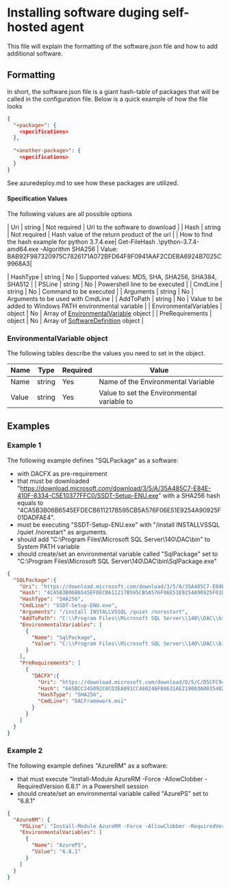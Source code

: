 # Installing software duging self-hosted agent 
This file will explain the formatting of the software.json file and how to add additional software.

## Formatting
In short, the software.json file is a giant hash-table of packages that will be called in the configuration file. Below is a quick example of how the file looks 

```json
{
  "<package>": {
  	<specifications>
  },
  
  "<another-package>": {
  	<specifications>
  }
}
```
See azuredeploy.md to see how these packages are utilized. 

#### Specification Values
The following values are all possible options

| Uri | string | Not required | Url to the software to download |
| Hash | string | Not required | Hash value of the return product of the url |
| How to find the hash example for python 3.7.4.exe| Get-FileHash .\python-3.7.4-amd64.exe -Algorithm SHA256 | Value: BAB92F987320975C7826171A072BFD64F8F0941AAF2CDEBA6924B7025C9968A3|

| HashType | string | No | Supported values: MD5, SHA, SHA256, SHA384, SHA512 |
| PSLine | string | No | Powershell line to be executed |
| CmdLine | string | No | Command to be executed |
| Arguments | string | No | Arguments to be used with CmdLine |
| AddToPath | string | No | Value to be added to Windows PATH environmental variable |
| EnvironmentalVariables | object | No | Array of [EnvironmentalVariable](#EnvironmentalVariable-object) object |
| PreRequirements | object | No | Array of [SoftwareDefinition](#SoftwareDefinition-object) object |

### EnvironmentalVariable object
The following tables describe the values you need to set in the object.

| Name | Type | Required | Value |
| --- | --- | --- | --- |
| Name | string | Yes | Name of the Environmental Variable |
| Value | string | Yes | Value to set the Environmental variable to |

## Examples

### Example 1

The following example defines "SQLPackage" as a software:
* with DACFX as pre-requirement
* that must be downloaded "https://download.microsoft.com/download/3/5/A/35A485C7-E84E-410F-8334-C5E10377FFC0/SSDT-Setup-ENU.exe" with a SHA256 hash equals to "4CA5B3B06B6545EFDECB611217B595CB5A576F06E51E9254A90925F01DADFAE4".
* must be executing "SSDT-Setup-ENU.exe" with "/install INSTALLVSSQL /quiet /norestart" as arguments.
* should add "C:\Program Files\Microsoft SQL Server\140\DAC\bin\" to System PATH variable
* should create/set an environmental variable called "SqlPackage" set to "C:\Program Files\Microsoft SQL Server\140\DAC\bin\SqlPackage.exe"

```json
{
  "SQLPackage":{
    "Uri": "https://download.microsoft.com/download/3/5/A/35A485C7-E84E-410F-8334-C5E10377FFC0/SSDT-Setup-ENU.exe",
    "Hash": "4CA5B3B06B6545EFDECB611217B595CB5A576F06E51E9254A90925F01DADFAE4",
    "HashType": "SHA256",
    "CmdLine": "SSDT-Setup-ENU.exe",
    "Arguments": "/install INSTALLVSSQL /quiet /norestart",
    "AddToPath": "C:\\Program Files\\Microsoft SQL Server\\140\\DAC\\bin\\",
    "EnvironmentalVariables": [
      {
        "Name": "SqlPackage",
        "Value": "C:\\Program Files\\Microsoft SQL Server\\140\\DAC\\bin\\SqlPackage.exe"
      }
    ],
    "PreRequirements": [
      {
        "DACFX":{
          "Uri": "https://download.microsoft.com/download/D/5/C/D5CFC940-DA21-44D3-84FF-A0FD147F1681/EN/x86/DacFramework.msi",
          "Hash": "665BCC245092C0CD3EA091CC460246F88631AE219003A003548221507219AC74",
          "HashType": "SHA256",
          "CmdLine": "DACFramework.msi"
        }
      }
    ]
  }
}
```

### Example 2
The following example defines "AzureRM" as a software:
* that must execute "Install-Module AzureRM -Force -AllowClobber -RequiredVersion 6.8.1" in a Powershell session
* should create/set an environmental variable called "AzurePS" set to "6.8.1"

```json
{
  "AzureRM": {
    "PSLine": "Install-Module AzureRM -Force -AllowClobber -RequiredVersion 6.8.1",
    "EnvironmentalVariables": [
      {
        "Name": "AzurePS",
        "Value": "6.8.1"
      }
    ]
  }
}
```
